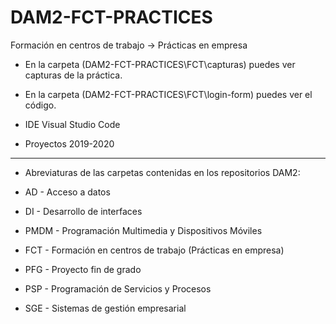 # DAM2-FCT-PRACTICES
Formación en centros de trabajo -> Prácticas en empresa

* En la carpeta (DAM2-FCT-PRACTICES\FCT\capturas) puedes ver capturas de la práctica.
* En la carpeta (DAM2-FCT-PRACTICES\FCT\login-form) puedes ver el código.
* IDE Visual Studio Code

* Proyectos 2019-2020
*******************************************************************
* Abreviaturas de las carpetas contenidas en los repositorios DAM2:

* AD - Acceso a datos
* DI - Desarrollo de interfaces
* PMDM - Programación Multimedia y Dispositivos Móviles
* FCT - Formación en centros de trabajo (Prácticas en empresa)
* PFG - Proyecto fin de grado
* PSP - Programación de Servicios y Procesos
* SGE - Sistemas de gestión empresarial